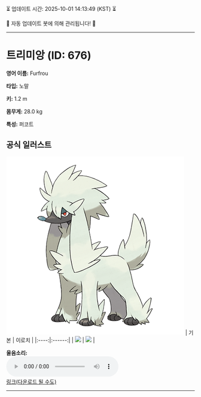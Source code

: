 
⏳ 업데이트 시간: 2025-10-01 14:13:49 (KST) ⏳

🤖 자동 업데이트 봇에 의해 관리됩니다! 🤖

---

# 트리미앙 (ID: 676)
**영어 이름:** Furfrou

**타입:** 노말

**키:** 1.2 m

**몸무게:** 28.0 kg

**특성:** 퍼코트

## 공식 일러스트
![](https://raw.githubusercontent.com/PokeAPI/sprites/master/sprites/pokemon/other/official-artwork/676.png)
| 기본 | 이로치 |
|:----:|:------:|
| <img src="http://play.pokemonshowdown.com/sprites/ani/furfrou.gif" width="200"> | <img src="http://play.pokemonshowdown.com/sprites/ani-shiny/furfrou.gif" width="200"> |

**울음소리:**<br><audio controls src="https://raw.githubusercontent.com/PokeAPI/cries/main/cries/pokemon/latest/676.ogg"></audio><br> [링크(다운로드 될 수도)](https://raw.githubusercontent.com/PokeAPI/cries/main/cries/pokemon/latest/676.ogg)


---
